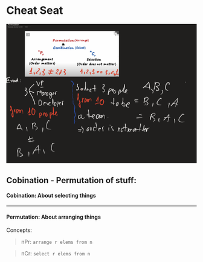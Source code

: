 # Cheat Seat
![](https://github.com/htsilvakt04/Elements-Of-Programming-Interview/blob/master/images/Screen%20Shot%202020-12-16%20at%2019.58.05.png)

## Cobination - Permutation of stuff:


#### Cobination: About selecting things




-----


#### Permutation: About arranging things
Concepts:
> nPr: `arrange r elems from n`

> nCr: `select r elems from n`



